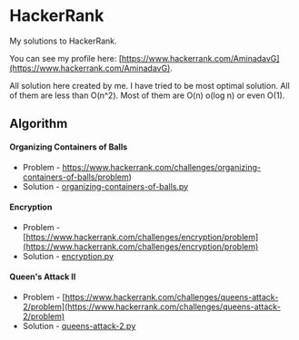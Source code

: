# HackerRank
My solutions to HackerRank.

You can see my profile here: [https://www.hackerrank.com/AminadavG](https://www.hackerrank.com/AminadavG).

All solution here created by me. I have tried to be most optimal solution. All of them are less than O(n^2).
Most of them are O(n) o(log n) or even O(1).

## Algorithm

#### Organizing Containers of Balls
- Problem - https://www.hackerrank.com/challenges/organizing-containers-of-balls/problem)
- Solution - [organizing-containers-of-balls.py](organizing-containers-of-balls.py)

#### Encryption
- Problem - [https://www.hackerrank.com/challenges/encryption/problem](https://www.hackerrank.com/challenges/encryption/problem)
- Solution - [encryption.py](encryption.py)

#### Queen's Attack II
- Problem - [https://www.hackerrank.com/challenges/queens-attack-2/problem](https://www.hackerrank.com/challenges/queens-attack-2/problem)
- Solution - [queens-attack-2.py](queens-attack-2.py)
